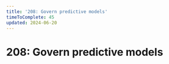 ```yaml
---
title: '208: Govern predictive models'
timeToComplete: 45
updated: 2024-06-20
---
```


<QuizAlert text='Heads Up! Quiz material will be flagged like this!' />

# 208: Govern predictive models
